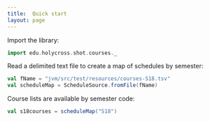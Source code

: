 ```yaml
---
title:  Quick start
layout: page
---
```



Import the library:

```scala
import edu.holycross.shot.courses._
```

Read a delimited text file to create a map of schedules by semester:


```scala
val fName = "jvm/src/test/resources/courses-S18.tsv"
val scheduleMap = ScheduleSource.fromFile(fName)
```

Course lists are available by semester code:

```scala
val s18courses = scheduleMap("S18")
```
